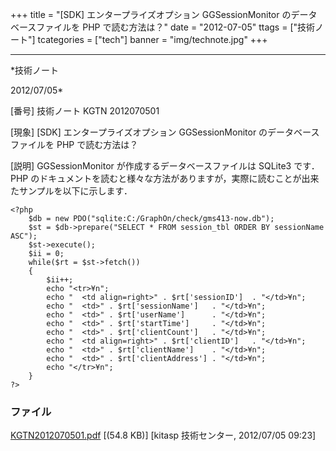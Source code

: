 ﻿+++
title = "[SDK] エンタープライズオプション GGSessionMonitor のデータベースファイルを PHP で読む方法は？"
date = "2012-07-05"
ttags = ["技術ノート"]
tcategories = ["tech"]
banner = "img/technote.jpg"
+++

-----------------------------------------------------------------------------------------------------------------------------

*技術ノート

2012/07/05*


[番号]
技術ノート KGTN 2012070501

[現象]
[SDK] エンタープライズオプション GGSessionMonitor
のデータベースファイルを PHP で読む方法は？

[説明]
GGSessionMonitor が作成するデータベースファイルは SQLite3 です． PHP
のドキュメントを読むと様々な方法がありますが，実際に読むことが出来たサンプルを以下に示します．

    <?php
        $db = new PDO("sqlite:C:/GraphOn/check/gms413-now.db");
        $st = $db->prepare("SELECT * FROM session_tbl ORDER BY sessionName ASC");
        $st->execute();
        $ii = 0;
        while($rt = $st->fetch())
        {
            $ii++;
            echo "<tr>¥n";
            echo "  <td align=right>" . $rt['sessionID']  . "</td>¥n";
            echo "  <td>" . $rt['sessionName']   . "</td>¥n";
            echo "  <td>" . $rt['userName']      . "</td>¥n";
            echo "  <td>" . $rt['startTime']     . "</td>¥n";
            echo "  <td>" . $rt['clientCount']   . "</td>¥n";
            echo "  <td align=right>" . $rt['clientID']   . "</td>¥n";
            echo "  <td>" . $rt['clientName']    . "</td>¥n";
            echo "  <td>" . $rt['clientAddress'] . "</td>¥n";
            echo "</tr>¥n";
        }
    ?>


### ファイル

 
 


[KGTN2012070501.pdf](http://techreport.kitasp.net/attachments/download/937/KGTN2012070501.pdf)
 [(54.8 KB)] [kitasp 技術センター, 2012/07/05
09:23]


 


 

